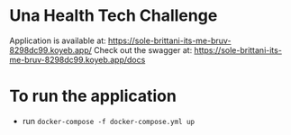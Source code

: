 # Una Health Tech Challenge

Application is available at: https://sole-brittani-its-me-bruv-8298dc99.koyeb.app/
Check out the swagger at: https://sole-brittani-its-me-bruv-8298dc99.koyeb.app/docs

# To run the application

-   run `docker-compose -f docker-compose.yml up`

